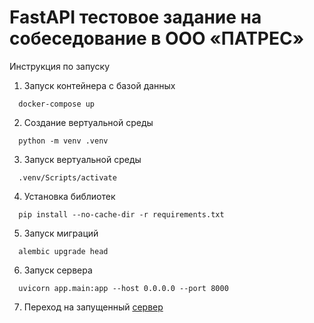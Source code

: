 # FastAPI тестовое задание на собеседование в ООО «ПАТРЕС»
Инструкция по запуску
1. Запуск контейнера с базой данных
```
  docker-compose up
```
2. Создание вертуальной среды
```
  python -m venv .venv
```
3. Запуск вертуальной среды
```
  .venv/Scripts/activate
```
4. Установка библиотек
```
  pip install --no-cache-dir -r requirements.txt
```
5. Запуск миграций
```
  alembic upgrade head
```
6. Запуск сервера
```
  uvicorn app.main:app --host 0.0.0.0 --port 8000
```
7. Переход на запущенный <a href="http://localhost:8000/docs">сервер</a>
